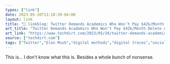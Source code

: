 ```yaml
---
types: ["link"]
date: 2023-05-26T13:18:39-04:00
layout: link
title: "🔗 linkblog: Twitter Demands Academics Who Won’t Pay $42k/Month Delete Any Twitter Data They Currently Have | Techdirt'"
art_title: "Twitter Demands Academics Who Won’t Pay $42k/Month Delete Any Twitter Data They Currently Have | Techdirt"
art_link: "https://www.techdirt.com/2023/05/26/twitter-demands-academics-who-wont-pay-42k-month-delete-any-twitter-data-they-currently-have/"
source: ["techdirt.com"]
tags: ["Twitter","Elon Musk","digital methods","digital traces","social media","API"]
---
```

This is... I don't know what this is. Besides a whole bunch of nonsense.  
 
